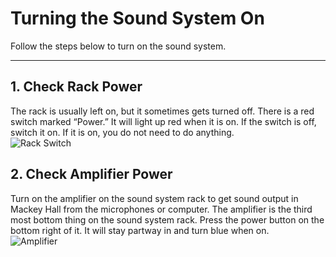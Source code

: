 # Turning the Sound System On

Follow the steps below to turn on the sound system.

---

## 1. Check Rack Power
 The rack is usually left on, but it sometimes gets turned off. There is a red switch marked “Power.” It will light up red when it is on. If the switch is off, switch it on. If it is on, you do not need to do anything.
 <br>![Rack Switch](../../assets/images/audio/sound_system_on-off/sound_system_rack_switch.png)

## 2. Check Amplifier Power
  Turn on the amplifier on the sound system rack to get sound output in Mackey Hall from the microphones or computer. The amplifier is the third most bottom thing on the sound system rack. Press the power button on the bottom right of it. It will stay partway in and turn blue when on.
 <br>![Amplifier](../../assets/images/audio/sound_system_on-off/sound_system_rack_amplifier.png)